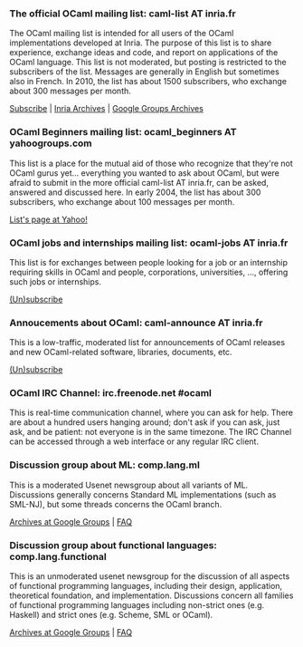### The official OCaml mailing list: caml-list AT inria.fr

The OCaml mailing list is intended for all users of the OCaml
implementations developed at Inria. The purpose of this list is to share
experience, exchange ideas and code, and report on applications of the
OCaml language. This list is not moderated, but posting is restricted to
the subscribers of the list. Messages are generally in English but
sometimes also in French. In 2010, the list has about 1500 subscribers,
who exchange about 300 messages per month.

[Subscribe](https://sympa.inria.fr/sympa/subscribe/caml-list) | [Inria
Archives](https://sympa.inria.fr/sympa/arc/caml-list) | [Google Groups
Archives](http://groups.google.com/groups?group=fa.caml)

### OCaml Beginners mailing list: ocaml\_beginners AT yahoogroups.com

This list is a place for the mutual aid of those who recognize that
they're not OCaml gurus yet... everything you wanted to ask about OCaml,
but were afraid to submit in the more official caml-list AT inria.fr,
can be asked, answered and discussed here. In early 2004, the list has
about 300 subscribers, who exchange about 100 messages per month.

[List's page at
Yahoo!](http://tech.groups.yahoo.com/group/ocaml_beginners/)

### OCaml jobs and internships mailing list: ocaml-jobs AT inria.fr

This list is for exchanges between people looking for a job or an
internship requiring skills in OCaml and people, corporations,
universities, ..., offering such jobs or internships.

[(Un)subscribe](https://sympa.inria.fr/sympa/info/ocaml-jobs)

### Annoucements about OCaml: caml-announce AT inria.fr

This is a low-traffic, moderated list for announcements of OCaml
releases and new OCaml-related software, libraries, documents, etc.

[(Un)subscribe](http://yquem.inria.fr/cgi-bin/mailman/listinfo/caml-announce)

### OCaml IRC Channel: irc.freenode.net \#ocaml

This is real-time communication channel, where you can ask for help.
There are about a hundred users hanging around; don't ask if you can
ask, just ask, and be patient: not everyone is in the same timezone. The
IRC Channel can be accessed through a web interface or any regular IRC
client.

### Discussion group about ML: comp.lang.ml

This is a moderated Usenet newsgroup about all variants of ML.
Discussions generally concerns Standard ML implementations (such as
SML-NJ), but some threads concerns the OCaml branch.

[Archives at Google
Groups](http://groups.google.com/groups?group=comp.lang.ml) |
[FAQ](http://www.faqs.org/faqs/meta-lang-faq/)

### Discussion group about functional languages: comp.lang.functional

This is an unmoderated usenet newsgroup for the discussion of all
aspects of functional programming languages, including their design,
application, theoretical foundation, and implementation. Discussions
concern all families of functional programming languages including
non-strict ones (e.g. Haskell) and strict ones (e.g. Scheme, SML or
OCaml).

[Archives at Google
Groups](http://groups.google.com/groups?group=comp.lang.functional) |
[FAQ](http://www.cs.nott.ac.uk/~gmh/faq.html)
